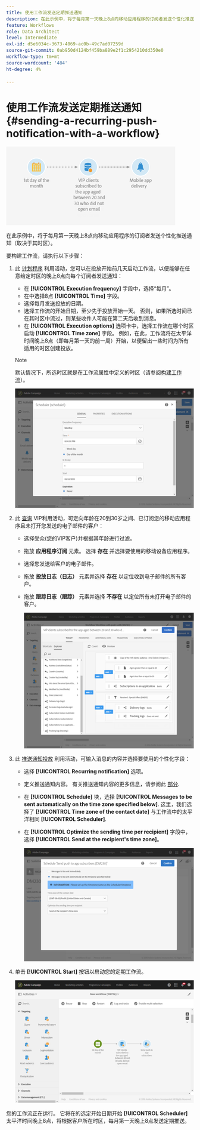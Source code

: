 ```yaml
---
title: 使用工作流发送定期推送通知
description: 在此示例中，将于每月第一天晚上8点向移动应用程序的订阅者发送个性化推送通知（取决于其时区）
feature: Workflows
role: Data Architect
level: Intermediate
exl-id: d5e6034c-3673-4069-ac0b-49c7ad07259d
source-git-commit: 0ab950d4124bf459ba889e2f1c2954210dd350e0
workflow-type: tm+mt
source-wordcount: '484'
ht-degree: 4%

---
```


# 使用工作流发送定期推送通知 {#sending-a-recurring-push-notification-with-a-workflow}

![](assets/wkf_push_example_1.png)

在此示例中，将于每月第一天晚上8点向移动应用程序的订阅者发送个性化推送通知（取决于其时区）。

要构建工作流，请执行以下步骤：

1. 此 [计划程序](../../automating/using/scheduler.md) 利用活动，您可以在投放开始前几天启动工作流，以便能够在任意给定时区的晚上8点向每个订阅者发送通知：

   * 在 **[!UICONTROL Execution frequency]** 字段中，选择“每月”。
   * 在中选择8点 **[!UICONTROL Time]** 字段。
   * 选择每月发送投放的日期。
   * 选择工作流的开始日期，至少先于投放开始一天。 否则，如果所选时间已在其时区中流过，则某些收件人可能在第二天后收到消息。
   * 在 **[!UICONTROL Execution options]** 选项卡中，选择工作流在哪个时区启动 **[!UICONTROL Time zone]** 字段。 例如，在此，工作流将在太平洋时间晚上8点（即每月第一天的前一周）开始，以便留出一些时间为所有适用的时区创建投放。

   >[!NOTE]
   >
   >默认情况下，所选时区就是在工作流属性中定义的时区（请参阅[构建工作流](../../automating/using/building-a-workflow.md)）。

   ![](assets/wkf_push_example_5.png)

1. 此 [查询](../../automating/using/query.md) VIP利用活动，可定向年龄在20到30岁之间、已订阅您的移动应用程序且未打开您发送的电子邮件的客户：

   * 选择受众(您的VIP客户)并根据其年龄进行过滤。
   * 拖放 **应用程序订阅** 元素。 选择 **存在** 并选择要使用的移动设备应用程序。
   * 选择您发送给客户的电子邮件。
   * 拖放 **投放日志（日志）** 元素并选择 **存在** 以定位收到电子邮件的所有客户。
   * 拖放 **跟踪日志（跟踪）** 元素并选择 **不存在** 以定位所有未打开电子邮件的客户。

     ![](assets/wkf_push_example_2.png)

1. 此 [推送通知投放](../../automating/using/push-notification-delivery.md) 利用活动，可输入消息的内容并选择要使用的个性化字段：

   * 选择 **[!UICONTROL Recurring notification]** 选项。
   * 定义推送通知内容。 有关推送通知内容的更多信息，请参阅此 [部分](../../channels/using/preparing-and-sending-a-push-notification.md).
   * 在 **[!UICONTROL Schedule]** 块，选择 **[!UICONTROL Messages to be sent automatically on the time zone specified below]**. 这里，我们选择了 **[!UICONTROL Time zone of the contact date]** 与工作流中的太平洋相同 **[!UICONTROL Scheduler]**.
   * 在 **[!UICONTROL Optimize the sending time per recipient]** 字段中，选择 **[!UICONTROL Send at the recipient's time zone]**。

     ![](assets/wkf_push_example_4.png)

1. 单击 **[!UICONTROL Start]** 按钮以启动您的定期工作流。

   ![](assets/wkf_push_example_3.png)

您的工作流正在运行。 它将在的选定开始日期开始 **[!UICONTROL Scheduler]** 太平洋时间晚上8点，将根据客户所在时区，每月第一天晚上8点发送定期推送。
